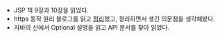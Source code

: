 - JSP 책 9장과 10장을 읽었다.
- https 동작 원리 블로그를 읽고 [정리](../Web/https.md)했고, 정리하면서 생긴 의문점을 생각해봤다.
- 자바의 신에서 Optional 설명을 읽고 API 문서를 찾아 읽었다.
